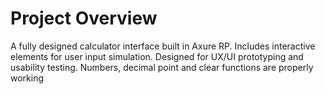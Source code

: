 # Project Overview
A fully designed calculator interface built in Axure RP.
Includes interactive elements for user input simulation.
Designed for UX/UI prototyping and usability testing.
Numbers, decimal point and clear functions are properly working
